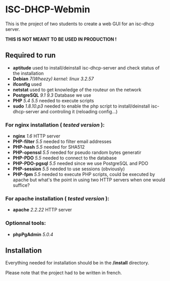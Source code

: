 # ISC-DHCP-Webmin
This is the project of two students to create a web GUI for an isc-dhcp server.

**THIS IS NOT MEANT TO BE USED IN PRODUCTION !**

## Required to run
*  **aptitude** used to install/deinstall isc-dhcp-server and check status of the installation
*  **Debian** _7(Wheezy)_ _kernel: linux 3.2.57_
*  **ifconfig** used
*  **netstat** used to get knowledge of the routeur on the network
*  **PostgreSQL** _9.1 9.3_ Database we use
*  **PHP** _5.4 5.5_ needed to execute scripts
*  **sudo** _1.8.10.p3_ needed to enable the php script to install/deinstall isc-dhcp-server and controling it (reloading config...)

### For **nginx** installation ( _tested version_ ):
*  **nginx** _1.6_ HTTP server
*  **PHP-filter** _5.5_ needed to filter email addresses
*  **PHP-hash** _5.5_ needed for SHA512
*  **PHP-openssl** _5.5_ needed for pseudo random bytes generatir
*  **PHP-PDO** _5.5_ needed to connect to the database
*  **PHP-PDO-pgsql** _5.5_ needed since we use PostgreSQL and PDO
*  **PHP-session** _5.5_ needed to use sessions (obviously)
*  **PHP-fpm** _5.5_ needed to execute PHP scripts, could be executed by apache but what's the point in using two HTTP servers when one would suffice?

### For **apache** installation ( _tested version_ ):
*  **apache** _2.2.22_ HTTP server

### Optionnal tools:
*  **phpPgAdmin** _5.0.4_

## Installation
Everything needed for installation should be in the **/install** directory.


Please note that the project had to be written in french.